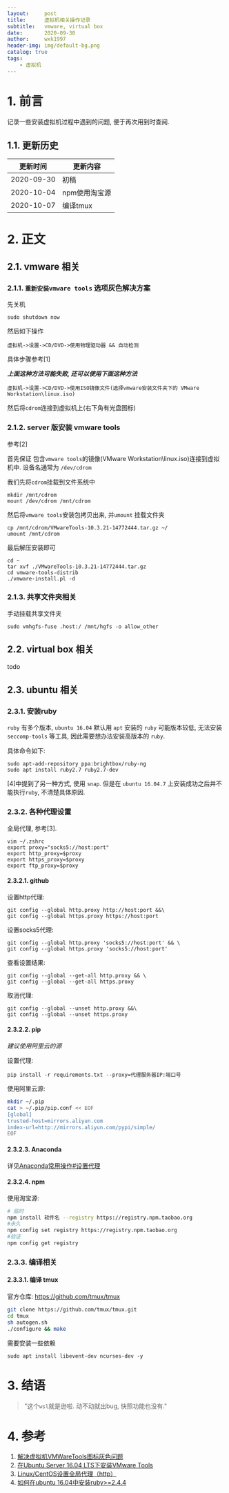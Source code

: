 ```yaml
---
layout:     post
title:      虚拟机相关操作记录
subtitle:   vmware, virtual box
date:       2020-09-30
author:     wxk1997
header-img: img/default-bg.png
catalog: true
tags:
    - 虚拟机
---
```


# 1. 前言

记录一些安装虚拟机过程中遇到的问题, 便于再次用到时查阅.

## 1.1. 更新历史

| 更新时间  | 更新内容  |
|  ----     | ----      |
| 2020-09-30 | 初稿     |
| 2020-10-04 | npm使用淘宝源     |
| 2020-10-07 | 编译tmux     |

# 2. 正文

## 2.1. vmware 相关

### 2.1.1. `重新安装vmware tools` 选项灰色解决方案

先关机

```
sudo shutdown now 
```

然后如下操作

```
虚拟机->设置->CD/DVD->使用物理驱动器 && 自动检测
```

具体步骤参考[1]

***上面这种方法可能失败, 还可以使用下面这种方法***


```
虚拟机->设置->CD/DVD->使用ISO镜像文件(选择vmware安装文件夹下的 VMware Workstation\linux.iso)
```

然后将`cdrom`连接到虚拟机上(右下角有光盘图标)


### 2.1.2. server 版安装 vmware tools

参考[2]

首先保证 包含`vmware tools`的镜像(VMware Workstation\linux.iso)连接到虚拟机中. 设备名通常为 `/dev/cdrom`

我们先将`cdrom`挂载到文件系统中

```
mkdir /mnt/cdrom
mount /dev/cdrom /mnt/cdrom
```

然后将`vmware tools`安装包拷贝出来, 并`umount` 挂载文件夹

```
cp /mnt/cdrom/VMwareTools-10.3.21-14772444.tar.gz ~/
umount /mnt/cdrom
```

最后解压安装即可

```
cd ~
tar xvf ./VMwareTools-10.3.21-14772444.tar.gz
cd vmware-tools-distrib
./vmware-install.pl -d
```

### 2.1.3. 共享文件夹相关

手动挂载共享文件夹

```
sudo vmhgfs-fuse .host:/ /mnt/hgfs -o allow_other
```

## 2.2. virtual box 相关

todo


## 2.3. ubuntu 相关


### 2.3.1. 安装ruby

`ruby` 有多个版本, `ubuntu 16.04` 默认用 `apt` 安装的 `ruby` 可能版本较低, 无法安装 `seccomp-tools` 等工具, 因此需要想办法安装高版本的 `ruby`.

具体命令如下:

```
sudo apt-add-repository ppa:brightbox/ruby-ng 
sudo apt install ruby2.7 ruby2.7-dev
```

[4]中提到了另一种方式, 使用 `snap`. 但是在 `ubuntu 16.04.7` 上安装成功之后并不能执行`ruby`, 不清楚具体原因.

### 2.3.2. 各种代理设置

全局代理, 参考[3].

```
vim ~/.zshrc
export proxy="socks5://host:port"
export http_proxy=$proxy
export https_proxy=$proxy
export ftp_proxy=$proxy
```

#### 2.3.2.1. github

设置http代理:

```
git config --global http.proxy http://host:port &&\
git config --global https.proxy https://host:port
```

设置socks5代理:

```
git config --global http.proxy 'socks5://host:port' && \
git config --global https.proxy 'socks5://host:port'
```

查看设置结果:

```
git config --global --get-all http.proxy && \
git config --global --get-all https.proxy
```

取消代理:

```
git config --global --unset http.proxy &&\
git config --global --unset https.proxy
```

#### 2.3.2.2. pip

*建议使用阿里云的源*

设置代理:

```
pip install -r requirements.txt --proxy=代理服务器IP:端口号
```

使用阿里云源:

```bash
mkdir ~/.pip
cat > ~/.pip/pip.conf << EOF
[global]
trusted-host=mirrors.aliyun.com
index-url=http://mirrors.aliyun.com/pypi/simple/
EOF
```

#### 2.3.2.3. Anaconda

详见[Anaconda常用操作#设置代理](https://pullp.github.io/2020/08/13/3-Anaconda_cheetsheet/#%E8%AE%BE%E7%BD%AE%E4%BB%A3%E7%90%86)


#### 2.3.2.4. npm

使用淘宝源:

```bash
# 临时
npm install 软件名 --registry https://registry.npm.taobao.org 
#永久
npm config set registry https://registry.npm.taobao.org
#验证
npm config get registry
```

### 2.3.3. 编译相关

#### 2.3.3.1. 编译 tmux

官方仓库: https://github.com/tmux/tmux

```bash
git clone https://github.com/tmux/tmux.git
cd tmux
sh autogen.sh
./configure && make
```

需要安装一些依赖

```
sudo apt install libevent-dev ncurses-dev -y
```

# 3. 结语


> "这个`wsl`就是逊啦. 动不动就出bug, 快照功能也没有."


# 4. 参考

1. [解决虚拟机VMWareTools图标灰色问题](https://blog.csdn.net/weixin_41913844/article/details/84327042)
2. [在Ubuntu Server 16.04 LTS下安装VMware Tools](https://www.cnblogs.com/KKSoft/p/7765195.html)
3. [Linux/CentOS设置全局代理（http）](https://www.cnblogs.com/EasonJim/p/9826681.html)
4. [如何在ubuntu 16.04中安装ruby>=2.4.4](https://askubuntu.com/questions/1175693/how-to-upgrade-ruby-to-version-2-4-4-on-ubuntu-16-04-for-wpscan)